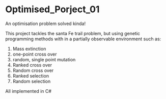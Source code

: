 # Optimised_Porject_01
An optimisation problem solved kinda!

This project tackles the santa Fe trail problem, but using genetic programming methods with in a partially observable environment such as:
1) Mass extinction
2) one-point cross over
3) random, single point mutation
4) Ranked cross over
5) Random cross over
6) Ranked selection
7) Random selection

All implemented in C#
